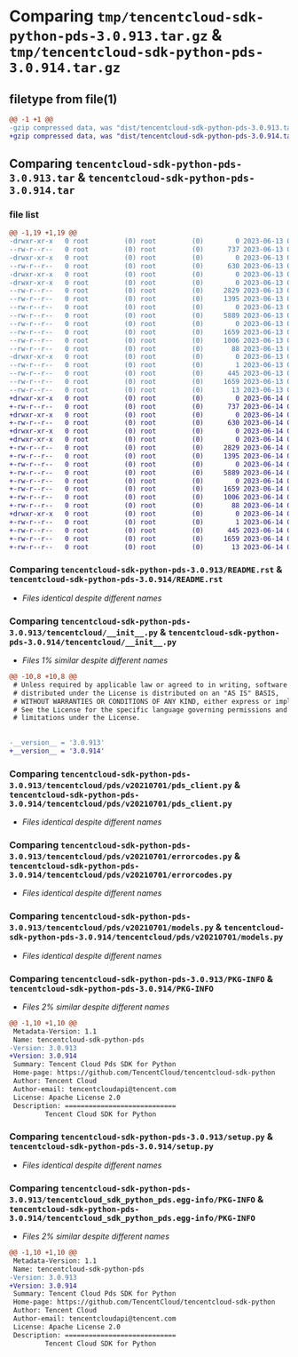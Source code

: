 # Comparing `tmp/tencentcloud-sdk-python-pds-3.0.913.tar.gz` & `tmp/tencentcloud-sdk-python-pds-3.0.914.tar.gz`

## filetype from file(1)

```diff
@@ -1 +1 @@
-gzip compressed data, was "dist/tencentcloud-sdk-python-pds-3.0.913.tar", last modified: Tue Jun 13 02:22:32 2023, max compression
+gzip compressed data, was "dist/tencentcloud-sdk-python-pds-3.0.914.tar", last modified: Wed Jun 14 00:31:39 2023, max compression
```

## Comparing `tencentcloud-sdk-python-pds-3.0.913.tar` & `tencentcloud-sdk-python-pds-3.0.914.tar`

### file list

```diff
@@ -1,19 +1,19 @@
-drwxr-xr-x   0 root         (0) root         (0)        0 2023-06-13 02:22:32.000000 tencentcloud-sdk-python-pds-3.0.913/
--rw-r--r--   0 root         (0) root         (0)      737 2023-06-13 02:22:31.000000 tencentcloud-sdk-python-pds-3.0.913/README.rst
-drwxr-xr-x   0 root         (0) root         (0)        0 2023-06-13 02:22:32.000000 tencentcloud-sdk-python-pds-3.0.913/tencentcloud/
--rw-r--r--   0 root         (0) root         (0)      630 2023-06-13 02:22:31.000000 tencentcloud-sdk-python-pds-3.0.913/tencentcloud/__init__.py
-drwxr-xr-x   0 root         (0) root         (0)        0 2023-06-13 02:22:32.000000 tencentcloud-sdk-python-pds-3.0.913/tencentcloud/pds/
-drwxr-xr-x   0 root         (0) root         (0)        0 2023-06-13 02:22:32.000000 tencentcloud-sdk-python-pds-3.0.913/tencentcloud/pds/v20210701/
--rw-r--r--   0 root         (0) root         (0)     2829 2023-06-13 02:22:31.000000 tencentcloud-sdk-python-pds-3.0.913/tencentcloud/pds/v20210701/pds_client.py
--rw-r--r--   0 root         (0) root         (0)     1395 2023-06-13 02:22:31.000000 tencentcloud-sdk-python-pds-3.0.913/tencentcloud/pds/v20210701/errorcodes.py
--rw-r--r--   0 root         (0) root         (0)        0 2023-06-13 02:22:31.000000 tencentcloud-sdk-python-pds-3.0.913/tencentcloud/pds/v20210701/__init__.py
--rw-r--r--   0 root         (0) root         (0)     5889 2023-06-13 02:22:31.000000 tencentcloud-sdk-python-pds-3.0.913/tencentcloud/pds/v20210701/models.py
--rw-r--r--   0 root         (0) root         (0)        0 2023-06-13 02:22:31.000000 tencentcloud-sdk-python-pds-3.0.913/tencentcloud/pds/__init__.py
--rw-r--r--   0 root         (0) root         (0)     1659 2023-06-13 02:22:32.000000 tencentcloud-sdk-python-pds-3.0.913/PKG-INFO
--rw-r--r--   0 root         (0) root         (0)     1006 2023-06-13 02:22:31.000000 tencentcloud-sdk-python-pds-3.0.913/setup.py
--rw-r--r--   0 root         (0) root         (0)       88 2023-06-13 02:22:32.000000 tencentcloud-sdk-python-pds-3.0.913/setup.cfg
-drwxr-xr-x   0 root         (0) root         (0)        0 2023-06-13 02:22:32.000000 tencentcloud-sdk-python-pds-3.0.913/tencentcloud_sdk_python_pds.egg-info/
--rw-r--r--   0 root         (0) root         (0)        1 2023-06-13 02:22:32.000000 tencentcloud-sdk-python-pds-3.0.913/tencentcloud_sdk_python_pds.egg-info/dependency_links.txt
--rw-r--r--   0 root         (0) root         (0)      445 2023-06-13 02:22:32.000000 tencentcloud-sdk-python-pds-3.0.913/tencentcloud_sdk_python_pds.egg-info/SOURCES.txt
--rw-r--r--   0 root         (0) root         (0)     1659 2023-06-13 02:22:32.000000 tencentcloud-sdk-python-pds-3.0.913/tencentcloud_sdk_python_pds.egg-info/PKG-INFO
--rw-r--r--   0 root         (0) root         (0)       13 2023-06-13 02:22:32.000000 tencentcloud-sdk-python-pds-3.0.913/tencentcloud_sdk_python_pds.egg-info/top_level.txt
+drwxr-xr-x   0 root         (0) root         (0)        0 2023-06-14 00:31:39.000000 tencentcloud-sdk-python-pds-3.0.914/
+-rw-r--r--   0 root         (0) root         (0)      737 2023-06-14 00:31:39.000000 tencentcloud-sdk-python-pds-3.0.914/README.rst
+drwxr-xr-x   0 root         (0) root         (0)        0 2023-06-14 00:31:39.000000 tencentcloud-sdk-python-pds-3.0.914/tencentcloud/
+-rw-r--r--   0 root         (0) root         (0)      630 2023-06-14 00:31:39.000000 tencentcloud-sdk-python-pds-3.0.914/tencentcloud/__init__.py
+drwxr-xr-x   0 root         (0) root         (0)        0 2023-06-14 00:31:39.000000 tencentcloud-sdk-python-pds-3.0.914/tencentcloud/pds/
+drwxr-xr-x   0 root         (0) root         (0)        0 2023-06-14 00:31:39.000000 tencentcloud-sdk-python-pds-3.0.914/tencentcloud/pds/v20210701/
+-rw-r--r--   0 root         (0) root         (0)     2829 2023-06-14 00:31:39.000000 tencentcloud-sdk-python-pds-3.0.914/tencentcloud/pds/v20210701/pds_client.py
+-rw-r--r--   0 root         (0) root         (0)     1395 2023-06-14 00:31:39.000000 tencentcloud-sdk-python-pds-3.0.914/tencentcloud/pds/v20210701/errorcodes.py
+-rw-r--r--   0 root         (0) root         (0)        0 2023-06-14 00:31:39.000000 tencentcloud-sdk-python-pds-3.0.914/tencentcloud/pds/v20210701/__init__.py
+-rw-r--r--   0 root         (0) root         (0)     5889 2023-06-14 00:31:39.000000 tencentcloud-sdk-python-pds-3.0.914/tencentcloud/pds/v20210701/models.py
+-rw-r--r--   0 root         (0) root         (0)        0 2023-06-14 00:31:39.000000 tencentcloud-sdk-python-pds-3.0.914/tencentcloud/pds/__init__.py
+-rw-r--r--   0 root         (0) root         (0)     1659 2023-06-14 00:31:39.000000 tencentcloud-sdk-python-pds-3.0.914/PKG-INFO
+-rw-r--r--   0 root         (0) root         (0)     1006 2023-06-14 00:31:39.000000 tencentcloud-sdk-python-pds-3.0.914/setup.py
+-rw-r--r--   0 root         (0) root         (0)       88 2023-06-14 00:31:39.000000 tencentcloud-sdk-python-pds-3.0.914/setup.cfg
+drwxr-xr-x   0 root         (0) root         (0)        0 2023-06-14 00:31:39.000000 tencentcloud-sdk-python-pds-3.0.914/tencentcloud_sdk_python_pds.egg-info/
+-rw-r--r--   0 root         (0) root         (0)        1 2023-06-14 00:31:39.000000 tencentcloud-sdk-python-pds-3.0.914/tencentcloud_sdk_python_pds.egg-info/dependency_links.txt
+-rw-r--r--   0 root         (0) root         (0)      445 2023-06-14 00:31:39.000000 tencentcloud-sdk-python-pds-3.0.914/tencentcloud_sdk_python_pds.egg-info/SOURCES.txt
+-rw-r--r--   0 root         (0) root         (0)     1659 2023-06-14 00:31:39.000000 tencentcloud-sdk-python-pds-3.0.914/tencentcloud_sdk_python_pds.egg-info/PKG-INFO
+-rw-r--r--   0 root         (0) root         (0)       13 2023-06-14 00:31:39.000000 tencentcloud-sdk-python-pds-3.0.914/tencentcloud_sdk_python_pds.egg-info/top_level.txt
```

### Comparing `tencentcloud-sdk-python-pds-3.0.913/README.rst` & `tencentcloud-sdk-python-pds-3.0.914/README.rst`

 * *Files identical despite different names*

### Comparing `tencentcloud-sdk-python-pds-3.0.913/tencentcloud/__init__.py` & `tencentcloud-sdk-python-pds-3.0.914/tencentcloud/__init__.py`

 * *Files 1% similar despite different names*

```diff
@@ -10,8 +10,8 @@
 # Unless required by applicable law or agreed to in writing, software
 # distributed under the License is distributed on an "AS IS" BASIS,
 # WITHOUT WARRANTIES OR CONDITIONS OF ANY KIND, either express or implied.
 # See the License for the specific language governing permissions and
 # limitations under the License.
 
 
-__version__ = '3.0.913'
+__version__ = '3.0.914'
```

### Comparing `tencentcloud-sdk-python-pds-3.0.913/tencentcloud/pds/v20210701/pds_client.py` & `tencentcloud-sdk-python-pds-3.0.914/tencentcloud/pds/v20210701/pds_client.py`

 * *Files identical despite different names*

### Comparing `tencentcloud-sdk-python-pds-3.0.913/tencentcloud/pds/v20210701/errorcodes.py` & `tencentcloud-sdk-python-pds-3.0.914/tencentcloud/pds/v20210701/errorcodes.py`

 * *Files identical despite different names*

### Comparing `tencentcloud-sdk-python-pds-3.0.913/tencentcloud/pds/v20210701/models.py` & `tencentcloud-sdk-python-pds-3.0.914/tencentcloud/pds/v20210701/models.py`

 * *Files identical despite different names*

### Comparing `tencentcloud-sdk-python-pds-3.0.913/PKG-INFO` & `tencentcloud-sdk-python-pds-3.0.914/PKG-INFO`

 * *Files 2% similar despite different names*

```diff
@@ -1,10 +1,10 @@
 Metadata-Version: 1.1
 Name: tencentcloud-sdk-python-pds
-Version: 3.0.913
+Version: 3.0.914
 Summary: Tencent Cloud Pds SDK for Python
 Home-page: https://github.com/TencentCloud/tencentcloud-sdk-python
 Author: Tencent Cloud
 Author-email: tencentcloudapi@tencent.com
 License: Apache License 2.0
 Description: ============================
         Tencent Cloud SDK for Python
```

### Comparing `tencentcloud-sdk-python-pds-3.0.913/setup.py` & `tencentcloud-sdk-python-pds-3.0.914/setup.py`

 * *Files identical despite different names*

### Comparing `tencentcloud-sdk-python-pds-3.0.913/tencentcloud_sdk_python_pds.egg-info/PKG-INFO` & `tencentcloud-sdk-python-pds-3.0.914/tencentcloud_sdk_python_pds.egg-info/PKG-INFO`

 * *Files 2% similar despite different names*

```diff
@@ -1,10 +1,10 @@
 Metadata-Version: 1.1
 Name: tencentcloud-sdk-python-pds
-Version: 3.0.913
+Version: 3.0.914
 Summary: Tencent Cloud Pds SDK for Python
 Home-page: https://github.com/TencentCloud/tencentcloud-sdk-python
 Author: Tencent Cloud
 Author-email: tencentcloudapi@tencent.com
 License: Apache License 2.0
 Description: ============================
         Tencent Cloud SDK for Python
```

